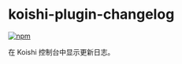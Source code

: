 # koishi-plugin-changelog
 
[![npm](https://img.shields.io/npm/v/koishi-plugin-changelog?style=flat-square)](https://www.npmjs.com/package/koishi-plugin-changelog)

在 Koishi 控制台中显示更新日志。
